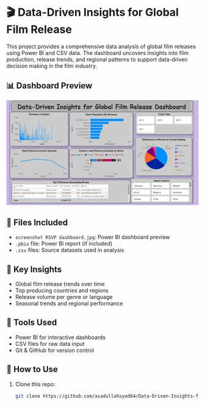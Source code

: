 # 🎬 Data-Driven Insights for Global Film Release

This project provides a comprehensive data analysis of global film releases using Power BI and CSV data. The dashboard uncovers insights into film production, release trends, and regional patterns to support data-driven decision making in the film industry.

## 📊 Dashboard Preview

![Dashboard Screenshot](screenshot%20RSVP%20dashboard.jpg)

## 📁 Files Included

- `screenshot RSVP dashboard.jpg`: Power BI dashboard preview
- `.pbix` file: Power BI report (if included)
- `.csv` files: Source datasets used in analysis

## 🚀 Key Insights

- Global film release trends over time
- Top producing countries and regions
- Release volume per genre or language
- Seasonal trends and regional performance

## 📌 Tools Used

- Power BI for interactive dashboards
- CSV files for raw data input
- Git & GitHub for version control

## 📂 How to Use

1. Clone this repo:
   ```bash
   git clone https://github.com/asadullahsyed64/Data-Driven-Insights-for-Global-Film-Release.git

